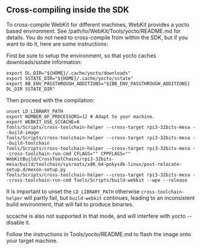 ## Cross-compiling inside the SDK

To cross-compile WebKit for different machines, WebKit provides a yocto based environment.
See /path/to/WebKit/Tools/yocto/README.md for details. You do not need to cross-compile from
within the SDK, but if you want to do it, here are some instructions:

First be sure to setup the environment, so that yocto caches downloads/sstate information:
```
export DL_DIR="${HOME}/.cache/yocto/downloads"
export SSTATE_DIR="${HOME}/.cache/yocto/sstate"
export BB_ENV_PASSTHROUGH_ADDITIONS="${BB_ENV_PASSTHROUGH_ADDITIONS} DL_DIR SSTATE_DIR"
```

Then proceed with the compilation:

```
unset LD_LIBRARY_PATH
export NUMBER_OF_PROCESSORS=12 # Adapt to your machine.
export WEBKIT_USE_SCCACHE=0
Tools/Scripts/cross-toolchain-helper --cross-target rpi3-32bits-mesa --build-image
Tools/Scripts/cross-toolchain-helper --cross-target rpi3-32bits-mesa --build-toolchain
Tools/Scripts/cross-toolchain-helper --cross-target rpi3-32bits-mesa --cross-toolchain-run-cmd CFLAGS="" CPPFLAGS="" WebKitBuild/CrossToolChains/rpi3-32bits-mesa/build/toolchain/sysroots/x86_64-pokysdk-linux/post-relocate-setup.d/meson-setup.py
Tools/Scripts/cross-toolchain-helper --cross-target rpi3-32bits-mesa --cross-toolchain-run-cmd Tools/Scripts/build-webkit --wpe --release
```

It is important to unset the `LD_LIBRARY_PATH` otherwise `cross-toolchain-helper` will partly fail,
but `build-webkit` continues, leading to an inconsistent build environment, that will fail to produce binaries.

sccache is also not supported in that mode, and will interfere with yocto -- disable it.

Follow the instructions in Tools/yocto/README.md to flash the image onto your target machine.
